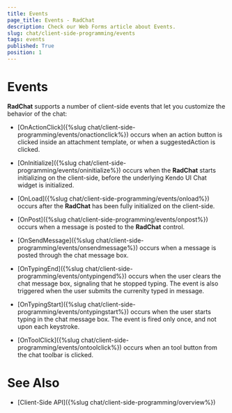 ```yaml
---
title: Events
page_title: Events - RadChat
description: Check our Web Forms article about Events.
slug: chat/client-side-programming/events
tags: events
published: True
position: 1
---
```


# Events

**RadChat** supports a number of client-side events that let you customize the behavior of the chat:

* [OnActionClick]({%slug chat/client-side-programming/events/onactionclick%}) occurs when an action button is clicked inside an attachment template, or when a suggestedAction is clicked.

* [OnInitialize]({%slug chat/client-side-programming/events/oninitialize%}) occurs when the **RadChat** starts initializing on the client-side, before the underlying Kendo UI Chat widget is initialized.

* [OnLoad]({%slug chat/client-side-programming/events/onload%}) occurs after the **RadChat** has been fully initialized on the client-side.

* [OnPost]({%slug chat/client-side-programming/events/onpost%}) occurs when a message is posted to the **RadChat** control.

* [OnSendMessage]({%slug chat/client-side-programming/events/onsendmessage%}) occurs when a message is posted through the chat message box.

* [OnTypingEnd]({%slug chat/client-side-programming/events/ontypingend%}) occurs when the user clears the chat message box, signaling that he stopped typing. The event is also triggered when the user submits the currenlty typed in message.

* [OnTypingStart]({%slug chat/client-side-programming/events/ontypingstart%}) occurs when the user starts typing in the chat message box. The event is fired only once, and not upon each keystroke.

* [OnToolClick]({%slug chat/client-side-programming/events/ontoolclick%}) occurs when an tool button from the chat toolbar is clicked.

# See Also

 * [Client-Side API]({%slug chat/client-side-programming/overview%})


